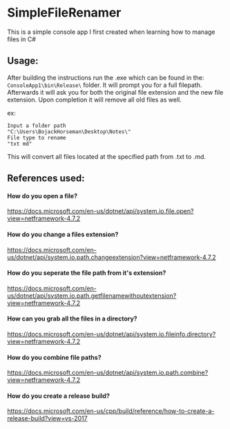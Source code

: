 # SimpleFileRenamer
This is a simple console app I first created when learning how to manage files in C#

## Usage:
After building the instructions run the .exe which can be found in the: `ConsoleApp1\bin\Release\` folder. It will prompt you for a full filepath. Afterwards it will ask you for both the original file extension and the new file extension.
Upon completion it will remove all old files as well.

ex:
```
Input a folder path
"C:\Users\BojackHorseman\Desktop\Notes\"
File type to rename
"txt md"
```

This will convert all files located at the specified path from .txt to .md.

## References used:

#### How do you open a file?
https://docs.microsoft.com/en-us/dotnet/api/system.io.file.open?view=netframework-4.7.2
#### How do you change a files extension?
https://docs.microsoft.com/en-us/dotnet/api/system.io.path.changeextension?view=netframework-4.7.2
#### How do you seperate the file path from it's extension?
https://docs.microsoft.com/en-us/dotnet/api/system.io.path.getfilenamewithoutextension?view=netframework-4.7.2
#### How can you grab all the files in a directory?
https://docs.microsoft.com/en-us/dotnet/api/system.io.fileinfo.directory?view=netframework-4.7.2
#### How do you combine file paths?
https://docs.microsoft.com/en-us/dotnet/api/system.io.path.combine?view=netframework-4.7.2
#### How do you create a release build?
https://docs.microsoft.com/en-us/cpp/build/reference/how-to-create-a-release-build?view=vs-2017
